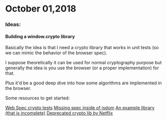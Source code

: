 # October 01,2018


### Ideas:

#### Building a window.crypto library

Basically the idea is that I need a crypto library that works in unit tests (so we can mimic the behavior of the browser spec).

I suppose theoretically it can be used for normal cryptography purpose but generally the idea is you use the browser (or a proper implementation) for that.

Plus it'd be a good deep dive into how some algorithms are implemented in the browser.

Some resources to get started:

[Web Spec crypto tests](https://github.com/web-platform-tests/wpt/tree/master/WebCryptoAPI)
[Missing spec inside of jsdom](https://github.com/jsdom/jsdom/issues/1612)
[An example library (that is incomplete)](https://github.com/anvilresearch/webcrypto)
[Deprecated crypto lib by Netflix](https://github.com/Netflix/NfWebCrypto)
